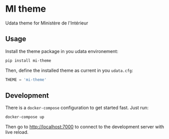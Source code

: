 # MI theme

Udata theme for Ministère de l'Intérieur

## Usage

Install the theme package in you udata environement:

```bash
pip install mi-theme
```

Then, define the installed theme as current in you `udata.cfg`:

```python
THEME = 'mi-theme'
```

## Development

There is a `docker-compose` configuration to get started fast.
Just run:

```bash
docker-compose up
```

Then go to <http://localhost:7000> to connect to the development server
with live reload.
